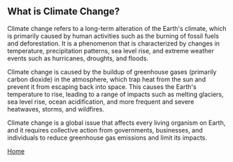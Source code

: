## What is Climate Change?
Climate change refers to a long-term alteration of the Earth's climate, which is primarily caused by human activities such as the burning of fossil fuels and deforestation. It is a phenomenon that is characterized by changes in temperature, precipitation patterns, sea level rise, and extreme weather events such as hurricanes, droughts, and floods.

Climate change is caused by the buildup of greenhouse gases (primarily carbon dioxide) in the atmosphere, which trap heat from the sun and prevent it from escaping back into space. This causes the Earth's temperature to rise, leading to a range of impacts such as melting glaciers, sea level rise, ocean acidification, and more frequent and severe heatwaves, storms, and wildfires.

Climate change is a global issue that affects every living organism on Earth, and it requires collective action from governments, businesses, and individuals to reduce greenhouse gas emissions and limit its impacts.

[Home](https://anl059.github.io/syn1-climate-change/home.html)

